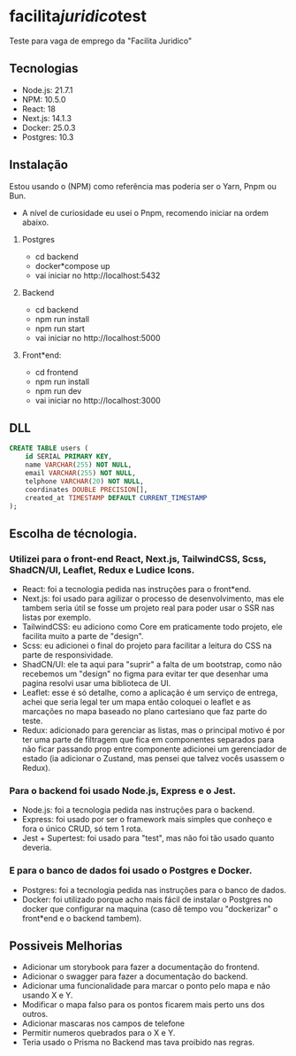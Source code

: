 # facilita*juridico*test
 Teste para vaga de emprego da "Facilita Juridico"

## Tecnologias

* Node.js: 21.7.1
* NPM: 10.5.0
* React: 18
* Next.js: 14.1.3 
* Docker: 25.0.3
* Postgres: 10.3

## Instalação
 Estou usando o (NPM) como referência mas poderia ser o Yarn, Pnpm ou Bun.
 * A nível de curiosidade eu usei o Pnpm, recomendo iniciar na ordem abaixo.

1. Postgres
    * cd backend
    * docker*compose up
    * vai iniciar no http://localhost:5432

2. Backend
    * cd backend
    * npm run install
    * npm run start
    * vai iniciar no http://localhost:5000

3. Front*end:
    * cd frontend
    * npm run install
    * npm run dev
    * vai iniciar no http://localhost:3000

## DLL
```sql
CREATE TABLE users (
    id SERIAL PRIMARY KEY,
    name VARCHAR(255) NOT NULL,
    email VARCHAR(255) NOT NULL,
    telphone VARCHAR(20) NOT NULL,
    coordinates DOUBLE PRECISION[],
    created_at TIMESTAMP DEFAULT CURRENT_TIMESTAMP
);
```

## Escolha de técnologia.
 
 ### Utilizei para o front-end React, Next.js, TailwindCSS, Scss, ShadCN/UI, Leaflet, Redux e Ludice Icons.
* React: foi a tecnologia pedida nas instruções para o front*end.
* Next.js: foi usado para agilizar o processo de desenvolvimento, mas ele tambem seria útil se fosse um projeto real para poder usar o SSR nas listas por exemplo.
* TailwindCSS: eu adiciono como Core em praticamente todo projeto, ele facilita muito a parte de "design".
* Scss: eu adicionei o final do projeto para facilitar a leitura do CSS na parte de responsividade.
* ShadCN/UI: ele ta aqui para "suprir" a falta de um bootstrap, como não recebemos um "design" no figma para evitar ter que desenhar uma pagina resolvi usar uma biblioteca de UI.
* Leaflet: esse é só detalhe, como a aplicação é um serviço de entrega, achei que seria legal ter um mapa então coloquei o leaflet e as marcações no mapa baseado no plano cartesiano que faz parte do teste.
* Redux: adicionado para gerenciar as listas, mas o principal motivo é por ter uma parte de filtragem que fica em componentes separados para não ficar passando prop entre componente adicionei um gerenciador de estado (ia adicionar o Zustand, mas pensei que talvez vocês usassem o Redux).

 ### Para o backend foi usado Node.js, Express e o Jest.
* Node.js: foi a tecnologia pedida nas instruções para o backend.
* Express: foi usado por ser o framework mais simples que conheço e fora o único CRUD, só tem 1 rota.
* Jest + Supertest: foi usado para "test", mas não foi tão usado quanto deveria.

 ### E para o banco de dados foi usado o Postgres e Docker. 
* Postgres: foi a tecnologia pedida nas instruções para o banco de dados.
* Docker: foi utilizado porque acho mais fácil de instalar o Postgres no docker que configurar na maquina (caso dê tempo vou "dockerizar" o front*end e o backend tambem).

## Possiveis Melhorias
* Adicionar um storybook para fazer a documentação do frontend.
* Adicionar o swagger para fazer a documentação do backend.
* Adicionar uma funcionalidade para marcar o ponto pelo mapa e não usando X e Y.
* Modificar o mapa falso para os pontos ficarem mais perto uns dos outros.
* Adicionar mascaras nos campos de telefone
* Permitir numeros quebrados para o X e Y.
* Teria usado o Prisma no Backend mas tava proibido nas regras.